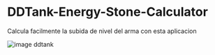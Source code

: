 # DDTank-Energy-Stone-Calculator
Calcula facilmente la subida de nivel del arma con esta aplicacion

![image ddtank](https://lh3.googleusercontent.com/trbWuX3lFHM2GTJOO5ObXlyACKuFLXsO99lpxkykhiHJntwKUNazpulVnLQuNs0pz5AeVzzUBy7wAcq48s9l60pYLVLcw4QTjuMpbsLFyryvS0yb2t7QrulXq4ZFizOQxEW9PBQrKG8W8VNmGuDqZhUKuUNXygTL21n6xhtUg2Tzi-cVdiHivWaiDMjKbCRhv1ZsLQ54ehEm--DathpZU37Lfb_xnUSAyoS5y7QbSjhJhSnhfMZOcd96UvpXe8tUkWYFzISD2NgaOP-jpB2NpGXmYVrz1FK4Kf37Ll1z9EUFf11qbnjddL6UcS3piIBW5SNyc1GLxKjdKG5JgLwsKWmLF1lJpXBKu5rugGsejYq5vEdiHy-p2qjkFUAr6a_jmtzZyCHPZ_yiiZKlEX-SY0spF0lXsE7G8ghFpka_TUQDeYPKrfFD1xMbVom_C8LtUP5I1qpyu-hAOBiBs3x_1q9cWLBXYrjS5nzi0Nm44CoKxWMKMpUVV4hfG_G_USPz0m4n6ZAYHklmVe_rXHdKMf58OslgJfH1qYhwhlCvWQEiA0JV4veOdTLFWsaYQLoUHnPkuIt_8nnMRiZpNCataJubT10uxr1JvG9OPg4=w391-h410-no)
